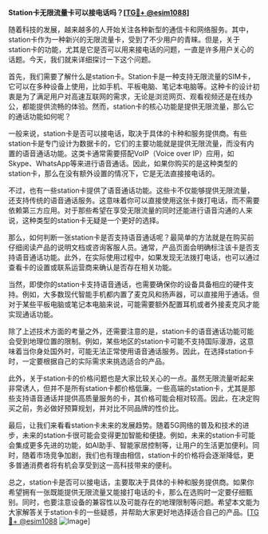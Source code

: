 **Station卡无限流量卡可以接电话吗？[[TG💪+ @esim1088](https://t.me/s/esim1088)]**

随着科技的发展，越来越多的人开始关注各种新型的通信卡和网络服务。其中，station卡作为一种新兴的无限流量卡，受到了不少用户的青睐。但是，关于station卡的功能，尤其是它是否可以用来接电话的问题，一直是许多用户关心的话题。今天，我们就来详细探讨一下这个问题。

首先，我们需要了解什么是station卡。Station卡是一种支持无限流量的SIM卡，它可以在多种设备上使用，比如手机、平板电脑、笔记本电脑等。这种卡的设计初衷是为了满足用户对高速互联网的需求，无论是浏览网页、观看视频还是在线办公，都能提供流畅的体验。然而，station卡的核心功能是提供无限流量，那么它的通话功能如何呢？

一般来说，station卡是否可以接电话，取决于具体的卡种和服务提供商。有些station卡是专门设计为数据卡的，它们的主要功能就是提供无限流量，而没有内置的语音通话功能。这类卡通常需要搭配VoIP（Voice over IP）应用，如Skype、WhatsApp等来进行语音通话。因此，如果你购买的是这种类型的station卡，那么在没有额外设置的情况下，它是无法直接接电话的。

不过，也有一些station卡提供了语音通话功能。这些卡不仅能够提供无限流量，还支持传统的语音通话服务。这意味着你可以直接使用这张卡拨打电话，而不需要依赖第三方应用。对于那些希望在享受无限流量的同时还能进行语音沟通的人来说，这种类型的station卡无疑是一个更好的选择。

那么，如何判断一张station卡是否支持语音通话呢？最简单的方法就是在购买前仔细阅读产品的说明文档或咨询客服人员。通常，产品页面会明确标注该卡是否支持语音通话功能。此外，在实际使用过程中，如果发现无法拨打电话，也可以通过查看卡的设置或联系运营商来确认是否存在相关功能。

当然，即使你的station卡支持语音通话，也需要确保你的设备具备相应的硬件支持。例如，大多数现代智能手机都内置了麦克风和扬声器，可以直接用于通话。但对于某些平板电脑或笔记本电脑来说，可能需要额外配置耳机或者外接麦克风才能实现通话功能。

除了上述技术方面的考量之外，还需要注意的是，station卡的语音通话功能可能会受到地理位置的限制。例如，某些地区的station卡可能不支持国际漫游，这意味着当你身处国外时，可能无法正常使用语音通话服务。因此，在选择station卡时，一定要根据自己的实际需求来挑选适合的产品。

此外，关于station卡的价格问题也是大家比较关心的一点。虽然无限流量听起来非常诱人，但并不是所有station卡都价格低廉。一些高端的station卡，尤其是那些支持语音通话并提供高质量服务的卡，其价格可能会相对较高。因此，在决定购买之前，务必做好预算规划，并对比不同品牌的性价比。

最后，让我们来看看station卡未来的发展趋势。随着5G网络的普及和技术的进步，未来的station卡很可能会变得更加智能和便捷。例如，未来的station卡可能会集成更多先进的功能，如AI助手、智能家居控制等，让用户的生活更加便利。同时，随着市场竞争加剧，我们也有理由相信，station卡的价格将会逐渐降低，更多普通消费者将有机会享受到这一高科技带来的便利。

总之，station卡是否可以接电话，主要取决于具体的卡种和服务提供商。如果你希望拥有一张既能提供无限流量又能接打电话的卡，那么在选购时一定要仔细甄别。同时，也要注意设备的兼容性以及可能存在的地理限制等问题。希望本文能为大家解答关于station卡的一些疑惑，并帮助大家更好地选择适合自己的产品。[[TG💪+ @esim1088](https://t.me/s/esim1088) ![Image](https://i.postimg.cc/4NQfJmqS/Snipaste-2025-05-13-00-14-12.png)]